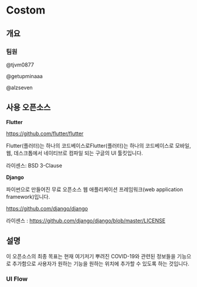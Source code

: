 # Costom

## 개요

### 팀원 

@tjvm0877

@getupminaaa

@alzseven

## 사용 오픈소스

**Flutter**

https://github.com/flutter/flutter

Flutter(플러터)는 하나의 코드베이스로Flutter(플러터)는 하나의 코드베이스로 모바일, 웹, 데스크톱에서 네이티브로 컴파일 되는 구글의 UI 툴킷입니다.

라이센스: BSD 3-Clause



**Django**

파이썬으로 만들어진 무료 오픈소스 웹 애플리케이션 프레임워크(web application framework)입니다.

https://github.com/django/django

라이센스 : https://github.com/django/django/blob/master/LICENSE

## 

## 설명 

이 오픈소스의 최종 목표는 현재 여기저기 뿌려진 COVID-19와 관련된 정보들을 기능으로 추가함으로 사용자가 원하는 기능을 원하는 위치에 추가할 수 있도록 하는 것입니다.



### UI Flow

